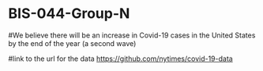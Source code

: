 # BIS-044-Group-N

#We believe there will be an increase in Covid-19 cases in the United States by the end of the year (a second wave)

#link to the url for the data
https://github.com/nytimes/covid-19-data
